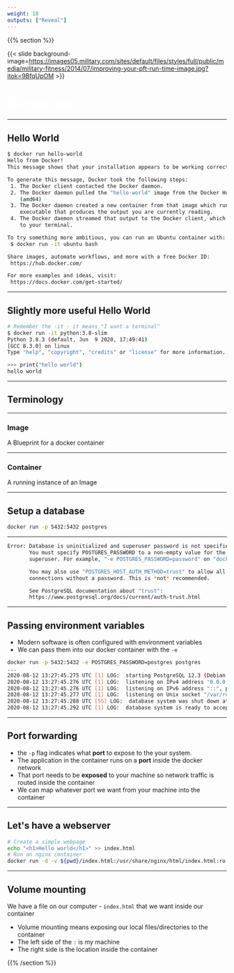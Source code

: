 ```yaml
---
weight: 10
outputs: ["Reveal"]
---
```


{{% section %}}

{{< slide background-image=https://images05.military.com/sites/default/files/styles/full/public/media/military-fitness/2014/07/improving-your-pft-run-time-image.jpg?itok=9BfqUpOM >}}

<h1 style="color: white">Docker run</h1>

---

## Hello World

```bash
$ docker run hello-world
Hello from Docker!
This message shows that your installation appears to be working correctly.

To generate this message, Docker took the following steps:
 1. The Docker client contacted the Docker daemon.
 2. The Docker daemon pulled the "hello-world" image from the Docker Hub.
    (amd64)
 3. The Docker daemon created a new container from that image which runs the
    executable that produces the output you are currently reading.
 4. The Docker daemon streamed that output to the Docker client, which sent it
    to your terminal.

To try something more ambitious, you can run an Ubuntu container with:
 $ docker run -it ubuntu bash

Share images, automate workflows, and more with a free Docker ID:
 https://hub.docker.com/

For more examples and ideas, visit:
 https://docs.docker.com/get-started/
```

---

## Slightly more useful Hello World

```bash
# Remember the -it - it means "I want a terminal"
$ docker run -it python:3.8-slim
Python 3.8.3 (default, Jun  9 2020, 17:49:41)
[GCC 8.3.0] on linux
Type "help", "copyright", "credits" or "license" for more information.

>>> print("hello world")
hello world
```

---

## Terminology

---

### Image

A Blueprint for a docker container

---

### Container

A running instance of an Image

---

## Setup a database

```bash
docker run -p 5432:5432 postgres
```

---

```bash
Error: Database is uninitialized and superuser password is not specified.
       You must specify POSTGRES_PASSWORD to a non-empty value for the
       superuser. For example, "-e POSTGRES_PASSWORD=password" on "docker run".

       You may also use "POSTGRES_HOST_AUTH_METHOD=trust" to allow all
       connections without a password. This is *not* recommended.

       See PostgreSQL documentation about "trust":
       https://www.postgresql.org/docs/current/auth-trust.html

```

---

## Passing environment variables

- Modern software is often configured with environment variables
- We can pass them into our docker container with the `-e`

```bash
docker run -p 5432:5432 -e POSTGRES_PASSWORD=postgres postgres
...
2020-08-12 13:27:45.275 UTC [1] LOG:  starting PostgreSQL 12.3 (Debian 12.3-1.pgdg100+1) on x86_64-pc-linux-gnu, compiled by gcc (Debian 8.3.0-6) 8.3.0, 64-bit
2020-08-12 13:27:45.276 UTC [1] LOG:  listening on IPv4 address "0.0.0.0", port 5432
2020-08-12 13:27:45.276 UTC [1] LOG:  listening on IPv6 address "::", port 5432
2020-08-12 13:27:45.277 UTC [1] LOG:  listening on Unix socket "/var/run/postgresql/.s.PGSQL.5432"
2020-08-12 13:27:45.288 UTC [55] LOG:  database system was shut down at 2020-08-12 13:27:45 UTC
2020-08-12 13:27:45.292 UTC [1] LOG:  database system is ready to accept connections
```

---

## Port forwarding

- the `-p` flag indicates what **port** to expose to the your system.
- The application in the container runs on a **port** inside the docker network
- That port needs to be **exposed** to your machine so network traffic is routed inside the container
- We can map whatever port we want from your machine into the container

---

## Let's have a webserver

```bash
# Create a simple webpage
echo "<h1>Hello world</h1>" >> index.html
# Run an nginx container
docker run -d -v ${pwd}/index.html:/usr/share/nginx/html/index.html:ro -p 8080:80 nginx
```

---

## Volume mounting

We have a file on our computer - `index.html` that we want inside our container

- Volume mounting means exposing our local files/directories to the container
- The left side of the `:` is my machine
- The right side is the location inside the container


{{% /section %}}
